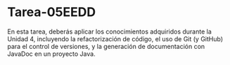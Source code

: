 # Tarea-05EEDD
En esta tarea, deberás aplicar los conocimientos adquiridos durante la Unidad 4, incluyendo la refactorización de código, el uso de Git (y GitHub) para el control de versiones, y la generación de documentación con JavaDoc en un proyecto Java.
